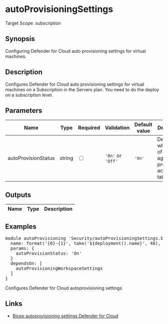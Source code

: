 # autoProvisioningSettings

Target Scope: subscription

## Synopsis
Configuring Defender for Cloud auto provisioning settings for virtual machines.

## Description
Configures Defender for Cloud auto provisioning settings for virtual machines on a Subscription in the Servers plan. You need to do the deploy on a subscription level.

## Parameters
| Name | Type | Required | Validation | Default value | Description |
| -- |  -- | -- | -- | -- | -- |
| autoProvisionStatus | string | <input type="checkbox"> | `'On'` or `'Off'` | <pre>'On'</pre> | Describes what kind of security agent provisioning action to take. |
## Outputs
| Name | Type | Description |
| -- |  -- | -- |
## Examples
<pre>
module autoProvisioning 'Security/autoProvisioningSettings.bicep' = {
  name: format('{0}-{1}', take('${deployment().name}', 48), 'dfcProvSettings')
  params: {
    autoProvisionStatus: 'On'
  }
  dependsOn: [
    autoProvisioningWorkspaceSettings
  ]
}
</pre>
<p>Configures Defender for Cloud autoprovisioning settings</p>

## Links
- [Bicep autoprovisioning settings Defender for Cloud](https://learn.microsoft.com/en-us/azure/templates/microsoft.security/autoprovisioningsettings?pivots=deployment-language-bicep)


